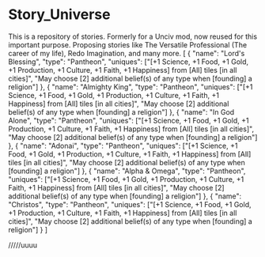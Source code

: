 # Story_Universe
This is a repository of stories. Formerly for a Unciv mod, now reused for this important purpose. 
Proposing stories like The Versatile Professional (The career of my life), Redo Imagination, and many more.
[
    {
        "name": "Lord's Blessing",
        "type": "Pantheon",
        "uniques": ["[+1 Science, +1 Food, +1 Gold, +1 Production, +1 Culture, +1 Faith, +1 Happiness] from [All] tiles [in all cities]",
                   "May choose [2] additional belief(s) of any type when [founding] a religion"]
    },
	{
        "name": "Almighty King",
        "type": "Pantheon",
        "uniques": ["[+1 Science, +1 Food, +1 Gold, +1 Production, +1 Culture, +1 Faith, +1 Happiness] from [All] tiles [in all cities]",
                   "May choose [2] additional belief(s) of any type when [founding] a religion"]
    },
    {
        "name": "In God Alone",
        "type": "Pantheon",
        "uniques": ["[+1 Science, +1 Food, +1 Gold, +1 Production, +1 Culture, +1 Faith, +1 Happiness] from [All] tiles [in all cities]",
                   "May choose [2] additional belief(s) of any type when [founding] a religion"]
    },
    {
        "name": "Adonai",
        "type": "Pantheon",
        "uniques": ["[+1 Science, +1 Food, +1 Gold, +1 Production, +1 Culture, +1 Faith, +1 Happiness] from [All] tiles [in all cities]",
                   "May choose [2] additional belief(s) of any type when [founding] a religion"]
    },
	{
        "name": "Alpha & Omega",
        "type": "Pantheon",
        "uniques": ["[+1 Science, +1 Food, +1 Gold, +1 Production, +1 Culture, +1 Faith, +1 Happiness] from [All] tiles [in all cities]",
                   "May choose [2] additional belief(s) of any type when [founding] a religion"]
    },
    {
        "name": "Christos",
        "type": "Pantheon",
        "uniques": ["[+1 Science, +1 Food, +1 Gold, +1 Production, +1 Culture, +1 Faith, +1 Happiness] from [All] tiles [in all cities]",
                   "May choose [2] additional belief(s) of any type when [founding] a religion"]
    }
  ]

  /////uuuu

  
